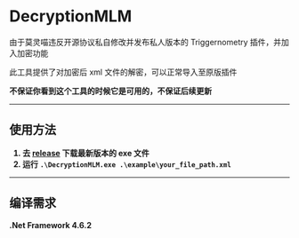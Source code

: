 ﻿# DecryptionMLM

由于莫灵喵违反开源协议私自修改并发布私人版本的 Triggernometry 插件，并加入加密功能

此工具提供了对加密后 xml 文件的解密，可以正常导入至原版插件

<b>不保证你看到这个工具的时候它是可用的，不保证后续更新<b/>

---

## 使用方法

1. 去 [release](https://github.com/Magic-Xin/DecryptionMLM/releases) 下载最新版本的 exe 文件
2. 运行 `.\DecryptionMLM.exe .\example\your_file_path.xml`

---

## 编译需求

.Net Framework 4.6.2
